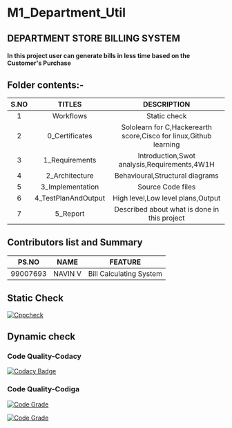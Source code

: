 # M1_Department_Util
## DEPARTMENT STORE BILLING SYSTEM
#### In this project user can generate bills in less time based on the Customer's Purchase

## Folder contents:-
| S.NO |   TITLES  |  DESCRIPTION  |
| :---: | :---: | :---: |
| 1 | Workflows | Static check |
| 2 | 0_Certificates | Sololearn for C,Hackerearth score,Cisco for linux,Github learning |
| 3 | 1_Requirements | Introduction,Swot analysis,Requirements,4W1H |
| 4 | 2_Architecture | Behavioural,Structural diagrams |
| 5 | 3_Implementation | Source Code files |
| 6 | 4_TestPlanAndOutput | High level,Low level plans,Output |
| 7 | 5_Report | Described about what is done in this project |

## Contributors list and Summary 
| PS.NO | NAME | FEATURE |
| :---: | :---: | :---: |
| 99007693 | NAVIN V | Bill Calculating System |

## Static Check
[![Cppcheck](https://github.com/Navin143123/M1_Department_Util/actions/workflows/staticcheck.yml/badge.svg?branch=main)](https://github.com/Navin143123/M1_Department_Util/actions/workflows/staticcheck.yml)
## Dynamic check

### Code Quality-Codacy
[![Codacy Badge](https://app.codacy.com/project/badge/Grade/952a451767e74796a0277543f4184a79)](https://www.codacy.com/gh/Navin143123/M1_Department_Util/dashboard?utm_source=github.com&amp;utm_medium=referral&amp;utm_content=Navin143123/M1_Department_Util&amp;utm_campaign=Badge_Grade)
### Code Quality-Codiga
[![Code Grade](https://api.codiga.io/project/31004/score/svg)](https://www.codiga.io)

[![Code Grade](https://api.codiga.io/project/31004/status/svg)](https://www.codiga.io)

